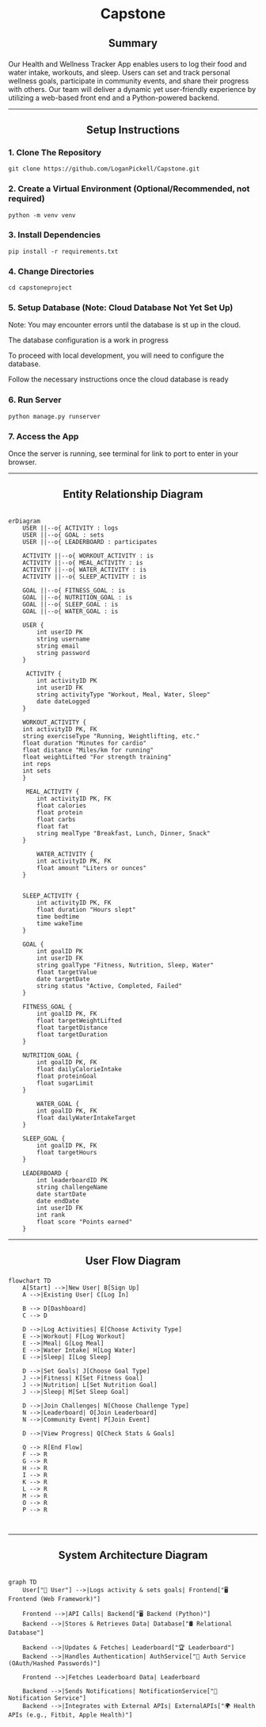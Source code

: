 # <p align="center">Capstone</p>

## <p align="center">Summary</p>
Our Health and Wellness Tracker App enables users to log their food and water intake, workouts, and sleep. 
Users can set and track personal wellness goals, participate in community events, and share their progress with others. 
Our team will deliver a dynamic yet user-friendly experience by utilizing a web-based front end and a Python-powered backend.

---
## <p align="center">Setup Instructions</p>

### 1. Clone The Repository
```
git clone https://github.com/LoganPickell/Capstone.git
```
### 2. Create a Virtual Environment (Optional/Recommended, not required)
```
python -m venv venv
```
### 3. Install Dependencies
```
pip install -r requirements.txt
```
### 4. Change Directories
```
cd capstoneproject
```
### 5. Setup Database (Note: Cloud Database Not Yet Set Up)
Note: You may encounter errors until the database is st up in the cloud.

The database configuration is a work in progress

To proceed with local development, you will need to configure the database.

Follow the necessary instructions once the cloud database is ready

### 6. Run Server
```
python manage.py runserver
```

### 7. Access the App
Once the server is running, see terminal for link to port to enter in your browser.

---


## <p align="center">Entity Relationship Diagram </p>

```mermaid

erDiagram
    USER ||--o{ ACTIVITY : logs
    USER ||--o{ GOAL : sets
    USER ||--o{ LEADERBOARD : participates
    
    ACTIVITY ||--o{ WORKOUT_ACTIVITY : is
    ACTIVITY ||--o{ MEAL_ACTIVITY : is
    ACTIVITY ||--o{ WATER_ACTIVITY : is
    ACTIVITY ||--o{ SLEEP_ACTIVITY : is

    GOAL ||--o{ FITNESS_GOAL : is
    GOAL ||--o{ NUTRITION_GOAL : is
    GOAL ||--o{ SLEEP_GOAL : is
    GOAL ||--o{ WATER_GOAL : is

    USER {
        int userID PK
        string username
        string email
        string password
    }
    
     ACTIVITY {
        int activityID PK
        int userID FK
        string activityType "Workout, Meal, Water, Sleep"
        date dateLogged
    }

    WORKOUT_ACTIVITY {
    int activityID PK, FK
    string exerciseType "Running, Weightlifting, etc."
    float duration "Minutes for cardio"
    float distance "Miles/km for running"
    float weightLifted "For strength training"
    int reps 
    int sets 
    }
    
     MEAL_ACTIVITY {
        int activityID PK, FK
        float calories
        float protein
        float carbs
        float fat
        string mealType "Breakfast, Lunch, Dinner, Snack"
    }
    
        WATER_ACTIVITY {
        int activityID PK, FK
        float amount "Liters or ounces"
    }
    
    
    SLEEP_ACTIVITY {
        int activityID PK, FK
        float duration "Hours slept"
        time bedtime
        time wakeTime
    }
    
    GOAL {
        int goalID PK
        int userID FK
        string goalType "Fitness, Nutrition, Sleep, Water"
        float targetValue
        date targetDate
        string status "Active, Completed, Failed"
    }

    FITNESS_GOAL {
        int goalID PK, FK
        float targetWeightLifted
        float targetDistance
        float targetDuration
    }

    NUTRITION_GOAL {
        int goalID PK, FK
        float dailyCalorieIntake
        float proteinGoal
        float sugarLimit
    }
    
        WATER_GOAL {
        int goalID PK, FK
        float dailyWaterIntakeTarget
    }

    SLEEP_GOAL {
        int goalID PK, FK
        float targetHours
    }

    LEADERBOARD {
        int leaderboardID PK
        string challengeName
        date startDate
        date endDate
        int userID FK
        int rank
        float score "Points earned"
    }

```
---

## <p align="center">User Flow Diagram</p>
```mermaid
flowchart TD
    A[Start] -->|New User| B[Sign Up]
    A -->|Existing User| C[Log In]
    
    B --> D[Dashboard]
    C --> D

    D -->|Log Activities| E[Choose Activity Type]
    E -->|Workout| F[Log Workout]
    E -->|Meal| G[Log Meal]
    E -->|Water Intake| H[Log Water]
    E -->|Sleep| I[Log Sleep]

    D -->|Set Goals| J[Choose Goal Type]
    J -->|Fitness| K[Set Fitness Goal]
    J -->|Nutrition| L[Set Nutrition Goal]
    J -->|Sleep| M[Set Sleep Goal]

    D -->|Join Challenges| N[Choose Challenge Type]
    N -->|Leaderboard| O[Join Leaderboard]
    N -->|Community Event| P[Join Event]

    D -->|View Progress| Q[Check Stats & Goals]
    
    Q --> R[End Flow]
    F --> R
    G --> R
    H --> R
    I --> R
    K --> R
    L --> R
    M --> R
    O --> R
    P --> R



```
---

## <p align="center">System Architecture Diagram</p>

```mermaid

graph TD
    User["👤 User"] -->|Logs activity & sets goals| Frontend["🖥️ Frontend (Web Framework)"]
    
    Frontend -->|API Calls| Backend["🖥️ Backend (Python)"]
    Backend -->|Stores & Retrieves Data| Database["🛢️ Relational Database"]

    Backend -->|Updates & Fetches| Leaderboard["🏆 Leaderboard"]
    Backend -->|Handles Authentication| AuthService["🔐 Auth Service (OAuth/Hashed Passwords)"]

    Frontend -->|Fetches Leaderboard Data| Leaderboard

    Backend -->|Sends Notifications| NotificationService["📢 Notification Service"]
    Backend -->|Integrates with External APIs| ExternalAPIs["🌍 Health APIs (e.g., Fitbit, Apple Health)"]


```